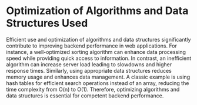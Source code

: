 # Optimization of Algorithms and Data Structures Used 

Efficient use and optimization of algorithms and data structures significantly contribute to improving backend performance in web applications. For instance, a well-optimized sorting algorithm can enhance data processing speed while providing quick access to information. In contrast, an inefficient algorithm can increase server load leading to slowdowns and higher response times. Similarly, using appropriate data structures reduces memory usage and enhances data management. A classic example is using hash tables for efficient search operations instead of an array, reducing the time complexity from O(n) to O(1). Therefore, optimizing algorithms and data structures is essential for competent backend performance.